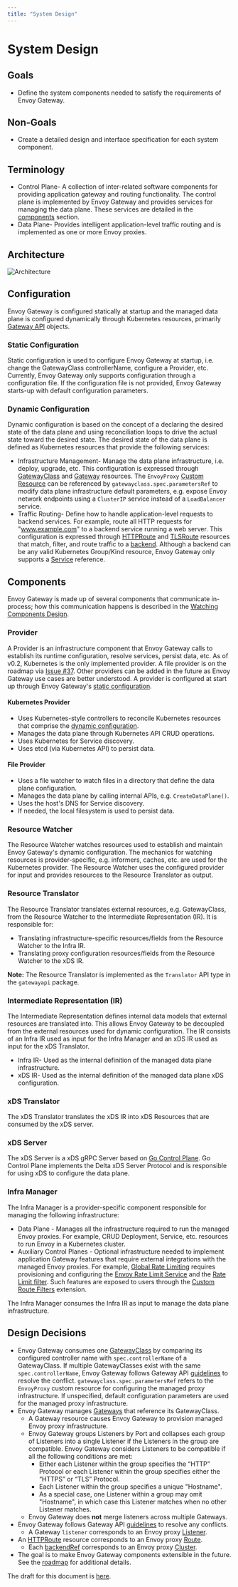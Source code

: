 ```yaml
---
title: "System Design"
---
```


# System Design

## Goals

* Define the system components needed to satisfy the requirements of Envoy Gateway.

## Non-Goals

* Create a detailed design and interface specification for each system component.

## Terminology

* Control Plane- A collection of inter-related software components for providing application gateway and routing
  functionality. The control plane is implemented by Envoy Gateway and provides services for managing the data plane.
  These services are detailed in the [components](#components) section.
* Data Plane- Provides intelligent application-level traffic routing and is implemented as one or more Envoy proxies.

## Architecture

![Architecture](../images/architecture.png)

## Configuration

Envoy Gateway is configured statically at startup and the managed data plane is configured dynamically through
Kubernetes resources, primarily [Gateway API][gw_api] objects.

### Static Configuration

Static configuration is used to configure Envoy Gateway at startup, i.e. change the GatewayClass controllerName,
configure a Provider, etc. Currently, Envoy Gateway only supports configuration through a configuration file. If the
configuration file is not provided, Envoy Gateway starts-up with default configuration parameters.

### Dynamic Configuration

Dynamic configuration is based on the concept of a declaring the desired state of the data plane and using
reconciliation loops to drive the actual state toward the desired state. The desired state of the data plane is
defined as Kubernetes resources that provide the following services:

* Infrastructure Management- Manage the data plane infrastructure, i.e. deploy, upgrade, etc. This configuration is
  expressed through [GatewayClass][gc] and [Gateway][gw] resources. The `EnvoyProxy` [Custom Resource][cr] can be
  referenced by `gatewayclass.spec.parametersRef` to modify data plane infrastructure default parameters,
  e.g. expose Envoy network endpoints using a `ClusterIP` service instead of a `LoadBalancer` service.
* Traffic Routing- Define how to handle application-level requests to backend services. For example, route all HTTP
  requests for "www.example.com" to a backend service running a web server. This configuration is expressed through
  [HTTPRoute][hroute] and [TLSRoute][troute] resources that match, filter, and route traffic to a [backend][be].
  Although a backend can be any valid Kubernetes Group/Kind resource, Envoy Gateway only supports a [Service][svc]
  reference.

## Components

Envoy Gateway is made up of several components that communicate in-process; how this communication happens is described
in the [Watching Components Design][wcd].

### Provider

A Provider is an infrastructure component that Envoy Gateway calls to establish its runtime configuration, resolve
services, persist data, etc. As of v0.2, Kubernetes is the only implemented provider. A file provider is on the roadmap
via [Issue #37][]. Other providers can be added in the future as Envoy Gateway use cases are better understood. A
provider is configured at start up through Envoy Gateway's [static configuration](#static-configuration).

#### Kubernetes Provider

* Uses Kubernetes-style controllers to reconcile Kubernetes resources that comprise the
  [dynamic configuration](#dynamic-configuration).
* Manages the data plane through Kubernetes API CRUD operations.
* Uses Kubernetes for Service discovery.
* Uses etcd (via Kubernetes API) to persist data.

#### File Provider

* Uses a file watcher to watch files in a directory that define the data plane configuration.
* Manages the data plane by calling internal APIs, e.g. `CreateDataPlane()`.
* Uses the host's DNS for Service discovery.
* If needed, the local filesystem is used to persist data.

### Resource Watcher

The Resource Watcher watches resources used to establish and maintain Envoy Gateway's dynamic configuration. The
mechanics for watching resources is provider-specific, e.g. informers, caches, etc. are used for the Kubernetes
provider. The Resource Watcher uses the configured provider for input and provides resources to the Resource Translator
as output.

### Resource Translator

The Resource Translator translates external resources, e.g. GatewayClass, from the Resource Watcher to the Intermediate
Representation (IR). It is responsible for:

* Translating infrastructure-specific resources/fields from the Resource Watcher to the Infra IR.
* Translating proxy configuration resources/fields from the Resource Watcher to the xDS IR.

__Note:__ The Resource Translator is implemented as the `Translator` API type in the `gatewayapi` package.

### Intermediate Representation (IR)

The Intermediate Representation defines internal data models that external resources are translated into. This allows
Envoy Gateway to be decoupled from the external resources used for dynamic configuration. The IR consists of an Infra IR
used as input for the Infra Manager and an xDS IR used as input for the xDS Translator.

* Infra IR- Used as the internal definition of the managed data plane infrastructure.
* xDS IR- Used as the internal definition of the managed data plane xDS configuration.

### xDS Translator

The xDS Translator translates the xDS IR into xDS Resources that are consumed by the xDS server.

### xDS Server

The xDS Server is a xDS gRPC Server based on [Go Control Plane][go_cp]. Go Control Plane implements the Delta xDS Server
Protocol and is responsible for using xDS to configure the data plane.

### Infra Manager

The Infra Manager is a provider-specific component responsible for managing the following infrastructure:

* Data Plane - Manages all the infrastructure required to run the managed Envoy proxies. For example, CRUD Deployment,
  Service, etc. resources to run Envoy in a Kubernetes cluster.
* Auxiliary Control Planes - Optional infrastructure needed to implement application Gateway features that require
  external integrations with the managed Envoy proxies. For example, [Global Rate Limiting][grl] requires provisioning
  and configuring the [Envoy Rate Limit Service][rls] and the [Rate Limit filter][rlf]. Such features are exposed to
  users through the [Custom Route Filters][crf] extension.

The Infra Manager consumes the Infra IR as input to manage the data plane infrastructure.

## Design Decisions

* Envoy Gateway consumes one [GatewayClass][gc] by comparing its configured controller name with
  `spec.controllerName` of a GatewayClass. If multiple GatewayClasses exist with the same `spec.controllerName`, Envoy
  Gateway follows Gateway API [guidelines][gwapi_conflicts] to resolve the conflict.
  `gatewayclass.spec.parametersRef` refers to the `EnvoyProxy` custom resource for configuring the managed proxy
  infrastructure. If unspecified, default configuration parameters are used for the managed proxy infrastructure.
* Envoy Gateway manages [Gateways][gw] that reference its GatewayClass.
  * A Gateway resource causes Envoy Gateway to provision managed Envoy proxy infrastructure.
  * Envoy Gateway groups Listeners by Port and collapses each group of Listeners into a single Listener if the Listeners
    in the group are compatible. Envoy Gateway considers Listeners to be compatible if all the following conditions are
    met:
    * Either each Listener within the group specifies the “HTTP” Protocol or each Listener within the group specifies
      either the “HTTPS” or “TLS” Protocol.
    * Each Listener within the group specifies a unique "Hostname".
    * As a special case, one Listener within a group may omit "Hostname", in which case this Listener matches when no
      other Listener matches.
  * Envoy Gateway does __not__ merge listeners across multiple Gateways.
* Envoy Gateway follows Gateway API [guidelines][gwapi_conflicts] to resolve any conflicts.
  * A Gateway `listener` corresponds to an Envoy proxy [Listener][listener].
* An [HTTPRoute][hroute] resource corresponds to an Envoy proxy [Route][route].
  * Each [backendRef][be_ref] corresponds to an Envoy proxy [Cluster][cluster].
* The goal is to make Envoy Gateway components extensible in the future. See the [roadmap][] for additional details.

The draft for this document is [here][draft_design].

[gw_api]: https://gateway-api.sigs.k8s.io
[gc]: https://gateway-api.sigs.k8s.io/concepts/api-overview/#gatewayclass
[gw]: https://gateway-api.sigs.k8s.io/concepts/api-overview/#gateway
[hroute]: https://gateway-api.sigs.k8s.io/concepts/api-overview/#httproute
[troute]: https://gateway-api.sigs.k8s.io/concepts/api-overview/#tlsroute
[go_cp]: https://github.com/envoyproxy/go-control-plane
[grl]: https://www.envoyproxy.io/docs/envoy/latest/intro/arch_overview/other_features/global_rate_limiting
[rls]: https://github.com/envoyproxy/ratelimit
[rlf]: https://www.envoyproxy.io/docs/envoy/latest/api-v3/extensions/filters/http/ratelimit/v3/rate_limit.proto#envoy-v3-api-msg-extensions-filters-http-ratelimit-v3-ratelimit
[crf]: https://gateway-api.sigs.k8s.io/v1alpha2/api-types/httproute/#filters-optional
[gwapi_conflicts]: https://gateway-api.sigs.k8s.io/concepts/guidelines/#conflicts
[listener]: https://www.envoyproxy.io/docs/envoy/latest/configuration/listeners/listeners#config-listeners
[route]: https://www.envoyproxy.io/docs/envoy/latest/api-v3/config/route/v3/route_components.proto#envoy-v3-api-msg-config-route-v3-route
[be_ref]: https://gateway-api.sigs.k8s.io/v1alpha2/api-types/httproute/#backendrefs-optional
[cluster]: https://www.envoyproxy.io/docs/envoy/latest/api-v3/config/cluster/v3/cluster.proto#config-cluster-v3-cluster
[draft_design]: https://docs.google.com/document/d/1riyTPPYuvNzIhBdrAX8dpfxTmcobWZDSYTTB5NeybuY/edit
[cr]: https://kubernetes.io/docs/concepts/extend-kubernetes/api-extension/custom-resources/
[be]: https://gateway-api.sigs.k8s.io/v1alpha2/references/spec/#gateway.networking.k8s.io/v1alpha2.BackendObjectReference
[svc]: https://kubernetes.io/docs/concepts/services-networking/service/
[ wcd ]: ./watching.md
[Issue #37]: https://github.com/envoyproxy/gateway/issues/37
[roadmap]: roadmap.md
